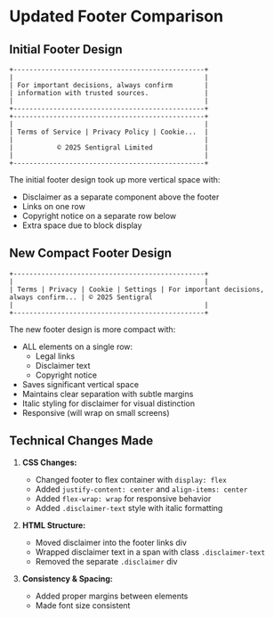 # Updated Footer Comparison

## Initial Footer Design
```
+------------------------------------------------+
|                                                |
| For important decisions, always confirm        |
| information with trusted sources.              |
|                                                |
+------------------------------------------------+
+------------------------------------------------+
|                                                |
| Terms of Service | Privacy Policy | Cookie...  |
|                                                |
|           © 2025 Sentigral Limited             |
|                                                |
+------------------------------------------------+
```

The initial footer design took up more vertical space with:
- Disclaimer as a separate component above the footer
- Links on one row
- Copyright notice on a separate row below
- Extra space due to block display

## New Compact Footer Design
```
+------------------------------------------------+
|                                                |
| Terms | Privacy | Cookie | Settings | For important decisions, always confirm... | © 2025 Sentigral
|                                                |
+------------------------------------------------+
```

The new footer design is more compact with:
- ALL elements on a single row:
  - Legal links
  - Disclaimer text
  - Copyright notice 
- Saves significant vertical space
- Maintains clear separation with subtle margins
- Italic styling for disclaimer for visual distinction
- Responsive (will wrap on small screens)

## Technical Changes Made

1. **CSS Changes:**
   - Changed footer to flex container with `display: flex`
   - Added `justify-content: center` and `align-items: center`
   - Added `flex-wrap: wrap` for responsive behavior
   - Added `.disclaimer-text` style with italic formatting

2. **HTML Structure:**
   - Moved disclaimer into the footer links div
   - Wrapped disclaimer text in a span with class `.disclaimer-text`
   - Removed the separate `.disclaimer` div

3. **Consistency & Spacing:**
   - Added proper margins between elements
   - Made font size consistent